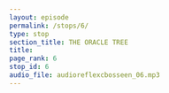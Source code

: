 ```yaml
---
layout: episode
permalink: /stops/6/
type: stop
section_title: THE ORACLE TREE
title: 
page_rank: 6
stop_id: 6
audio_file: audioreflexcbosseen_06.mp3
---
```

